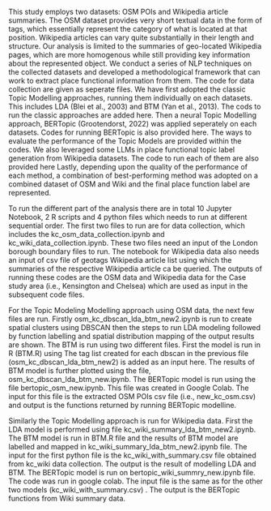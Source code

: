 This study employs two datasets: OSM POIs and Wikipedia article summaries. The OSM dataset provides very short textual data in the form of tags, which essentially represent the category of what is located at that position. Wikipedia articles can vary quite substantially in their length and structure. Our analysis is limited to the summaries of geo-located Wikipedia pages, which are more homogenous while still providing key information about the represented object. 
We conduct a series of NLP techniques on the collected datasets and developed a methodological framework that can work to extract place functional information from them. The code for data collection are given as seperate files.
We have first adopted the classic Topic Modelling approaches, running them individually on each datasets. This includes LDA (Blei et al., 2003) and BTM (Yan et al., 2013). The cods to run the classic approaches are added here. Then a neural Topic Modelling approach, BERTopic (Grootendorst, 2022) was applied seperately on each datasets. Codes for running BERTopic is also provided here. The ways to evaluate the performance of the Topic Models are provided within the codes. 
We also leveraged some LLMs in place functional topic label generation from Wikipedia datasets. The code to run each of them are also provided here
Lastly, depending upon the quality of the performance of each method, a combination of best-performing method was adopted on a combined dataset of OSM and Wiki and the final place function label are represented.

To run the different part of the analysis there are in total 10 Jupyter Notebook, 2 R scripts and 4 python files which needs to run at different sequential order. The first two files to run are for data collection, which includes the kc_osm_data_collection.ipynb and kc_wiki_data_collection.ipynb. These two files need an input of the London borough boundary files to run. The notebook for Wikipedia data also needs an input of csv file of geotags Wikipedia article list using which the summaries of the respective Wikipedia article ca be queried. The outputs of running these codes are the OSM data and Wikipedia data for the Case study area (i.e., Kensington and Chelsea) which are used as input in the subsequent code files. 

For the Topic Modeling Modelling approach using OSM data, the next few files are run. Firstly osm_kc_dbscan_lda_btm_new2.ipynb is run to create spatial clusters using DBSCAN then the steps to run LDA modeling followed by function labelling and spatial distribution mapping of the output results are shown. The BTM is run using two different files. First the model is run in R (BTM.R) using The tag list created for each dbscan in the previous file (osm_kc_dbscan_lda_btm_new2) is added as an input here. The results of BTM model is further plotted using the file, osm_kc_dbscan_lda_btm_new.ipynb. The BERTopic model is run using the file bertopic_osm_new.ipynb. This file was created in Google Colab. The input for this file is the extracted OSM POIs csv file (i.e., new_kc_osm.csv) and output is the functions returned by running BERTopic modelline. 

Similarly the Topic Modelling approach is run for Wikipedia data. First the LDA model is performed using file kc_wiki_summary_lda_btm_new2.ipynb. The BTM model is run in BTM.R file and the results of BTM model are labelled and mapped in kc_wiki_summary_lda_btm_new2.ipynb file. The input for the first python file is the kc_wiki_with_summary.csv file obtained from kc_wiki data collection. The output is the result of modelling LDA and BTM. The BERTopic model is run on bertopic_wiki_summry_new.ipynb file. The code was run in google colab. The input file is the same as for the other two models (kc_wiki_with_summary.csv) . The output is the BERTopic functions from Wiki summary data.  

